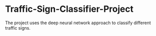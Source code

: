 # Traffic-Sign-Classifier-Project
The project uses the deep neural network approach to classify different traffic signs.
